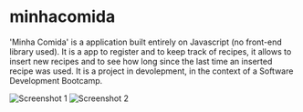 # minhacomida

'Minha Comida' is a application built entirely on Javascript (no front-end library used). It is a app to register and to keep track of recipes, it allows to insert new recipes and to see how long since the last time an inserted recipe was used. It is a project in devolepment, in the context of a Software Development Bootcamp.

![Screenshot 1](https://brausen.com.br/wp-content/uploads/2022/05/minhaComida_5P9vrqMSo.png)
![Screenshot 2](https://brausen.com.br/wp-content/uploads/2022/05/minhaComida_uBH0jRrWw.png)
